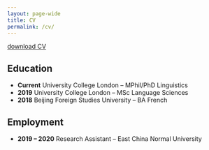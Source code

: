 ```yaml
---
layout: page-wide
title: CV
permalink: /cv/
---
```


<a href="/files/cv_huo_yiling.pdf" download>download CV</a>

## Education

- **Current** University College London – MPhil/PhD Linguistics
- **2019** University College London – MSc Language Sciences
- **2018** Beijing Foreign Studies University – BA French

## Employment

- **2019 – 2020** Research Assistant – East China Normal University

